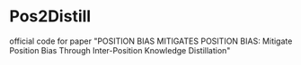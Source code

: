 # Pos2Distill
official code for paper "POSITION BIAS MITIGATES POSITION BIAS: Mitigate Position Bias Through Inter-Position Knowledge Distillation"
